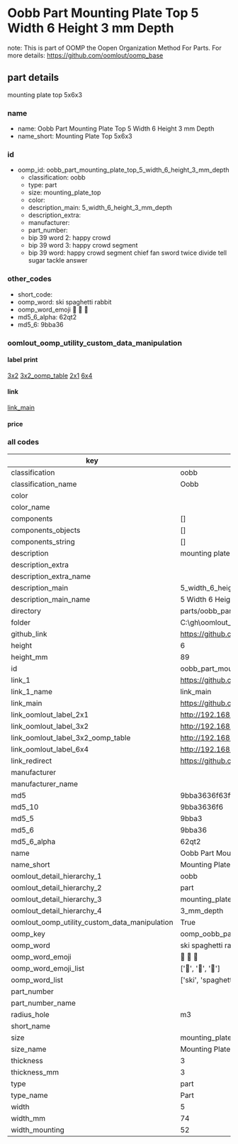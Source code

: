 # Oobb Part Mounting Plate Top 5 Width 6 Height 3 mm Depth  

note: This is part of OOMP the Oopen Organization Method For Parts. For more details: https://github.com/oomlout/oomp_base

##  part details
  



mounting plate top 5x6x3



### name
* name: Oobb Part Mounting Plate Top 5 Width 6 Height 3 mm Depth
* name_short: Mounting Plate Top 5x6x3 
### id
* oomp_id: oobb_part_mounting_plate_top_5_width_6_height_3_mm_depth
  * classification: oobb
  * type: part
  * size: mounting_plate_top
  * color: 
  * description_main: 5_width_6_height_3_mm_depth
  * description_extra: 
  * manufacturer: 
  * part_number: 
  * bip 39 word 2: happy crowd
  * bip 39 word 3: happy crowd segment
  * bip 39 word: happy crowd segment chief fan sword twice divide tell sugar tackle answer

### other_codes
* short_code: 
* oomp_word: ski spaghetti rabbit
* oomp_word_emoji :ski: :spaghetti: :rabbit:
* md5_6_alpha: 62qt2
* md5_6: 9bba36






### oomlout_oomp_utility_custom_data_manipulation
#### label print
[3x2](http://192.168.1.245:1112/?label=oomp%2062qt2)
[3x2_oomp_table](http://192.168.1.108:1112/?label=oomp%2062qt2)
[2x1](http://192.168.1.242:1112/?label=oomp%2062qt2)
[6x4](http://192.168.1.55:1112/?label=oomp%2062qt2)    

#### link

[link_main](https://github.com/oomlout/oomlout_oobb_version_4_generated_parts/tree/main/navigation_oomp/oobb/part/mounting_plate_top/5_width_6_height_3_mm_depth/part)                              

#### price







### all codes 
| key | value |  
| --- | --- |  
| classification | oobb |  
| classification_name | Oobb |  
| color |  |  
| color_name |  |  
| components | [] |  
| components_objects | [] |  
| components_string | [] |  
| description | mounting plate top 5x6x3 |  
| description_extra |  |  
| description_extra_name |  |  
| description_main | 5_width_6_height_3_mm_depth |  
| description_main_name | 5 Width 6 Height 3 mm Depth |  
| directory | parts/oobb_part_mounting_plate_top_5_width_6_height_3_mm_depth |  
| folder | C:\gh\oomlout_oobb_version_4_generated_parts\parts\oobb_part_mounting_plate_top_5_width_6_height_3_mm_depth |  
| github_link | https://github.com/oomlout/oomlout_oomp_part_src/tree/main/parts/oobb_part_mounting_plate_top_5_width_6_height_3_mm_depth |  
| height | 6 |  
| height_mm | 89 |  
| id | oobb_part_mounting_plate_top_5_width_6_height_3_mm_depth |  
| link_1 | https://github.com/oomlout/oomlout_oobb_version_4_generated_parts/tree/main/navigation_oomp/oobb/part/mounting_plate_top/5_width_6_height_3_mm_depth/part |  
| link_1_name | link_main |  
| link_main | https://github.com/oomlout/oomlout_oobb_version_4_generated_parts/tree/main/navigation_oomp/oobb/part/mounting_plate_top/5_width_6_height_3_mm_depth/part |  
| link_oomlout_label_2x1 | http://192.168.1.242:1112/?label=oomp%2062qt2 |  
| link_oomlout_label_3x2 | http://192.168.1.245:1112/?label=oomp%2062qt2 |  
| link_oomlout_label_3x2_oomp_table | http://192.168.1.108:1112/?label=oomp%2062qt2 |  
| link_oomlout_label_6x4 | http://192.168.1.55:1112/?label=oomp%2062qt2 |  
| link_redirect | https://github.com/oomlout/oomlout_oobb_version_4_generated_parts/tree/main/parts/oobb_mounting_plate_top_05_06_03_rh_m3_mo_52_nm_dangerousprototypes_bus_pirate_version_5 |  
| manufacturer |  |  
| manufacturer_name |  |  
| md5 | 9bba3636f63ffd6b7129627d864d1347 |  
| md5_10 | 9bba3636f6 |  
| md5_5 | 9bba3 |  
| md5_6 | 9bba36 |  
| md5_6_alpha | 62qt2 |  
| name | Oobb Part Mounting Plate Top 5 Width 6 Height 3 mm Depth |  
| name_short | Mounting Plate Top 5x6x3  |  
| oomlout_detail_hierarchy_1 | oobb |  
| oomlout_detail_hierarchy_2 | part |  
| oomlout_detail_hierarchy_3 | mounting_plate_top |  
| oomlout_detail_hierarchy_4 | 3_mm_depth |  
| oomlout_oomp_utility_custom_data_manipulation | True |  
| oomp_key | oomp_oobb_part_mounting_plate_top_5_width_6_height_3_mm_depth |  
| oomp_word | ski spaghetti rabbit |  
| oomp_word_emoji | :ski: :spaghetti: :rabbit: |  
| oomp_word_emoji_list | [':ski:', ':spaghetti:', ':rabbit:'] |  
| oomp_word_list | ['ski', 'spaghetti', 'rabbit'] |  
| part_number |  |  
| part_number_name |  |  
| radius_hole | m3 |  
| short_name |  |  
| size | mounting_plate_top |  
| size_name | Mounting Plate Top |  
| thickness | 3 |  
| thickness_mm | 3 |  
| type | part |  
| type_name | Part |  
| width | 5 |  
| width_mm | 74 |  
| width_mounting | 52 |  
